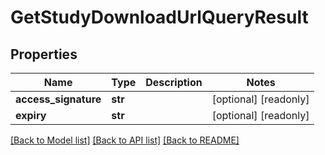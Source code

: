 # GetStudyDownloadUrlQueryResult

## Properties
Name | Type | Description | Notes
------------ | ------------- | ------------- | -------------
**access_signature** | **str** |  | [optional] [readonly] 
**expiry** | **str** |  | [optional] [readonly] 

[[Back to Model list]](../README.md#documentation-for-models) [[Back to API list]](../README.md#documentation-for-api-endpoints) [[Back to README]](../README.md)


